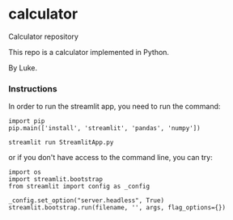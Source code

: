 # calculator
Calculator repository

This repo is a calculator implemented in Python. 

By Luke.



### Instructions 

In order to run the streamlit app, you need to run the command: 

```
import pip 
pip.main(['install', 'streamlit', 'pandas', 'numpy'])
```

`streamlit run StreamlitApp.py` 

or if you don't have access to the command line, you can try: 

```
import os
import streamlit.bootstrap
from streamlit import config as _config

_config.set_option("server.headless", True)
streamlit.bootstrap.run(filename, '', args, flag_options={})
```
